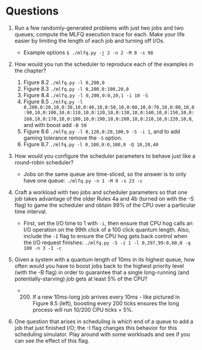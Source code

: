 # Questions
1. Run a few randomly-generated problems with just two jobs and two queues; compute the MLFQ execution trace for each. Make your life easier by limiting the length of each job and turning off I/Os.
    - Example options `$ ./mlfq.py -j 2 -n 2 -M 0 -s 98`

2. How would you run the scheduler to reproduce each of the examples in the chapter?
    1. Figure 8.2 `./mlfq.py -l 0,200,0`
    2. Figure 8.3 `./mlfq.py -l 0,200,0:100,20,0`
    3. Figure 8.4 `./mlfq.py -l 0,200,0:0,20,1 -i 10 -S`
    4. Figure 8.5 `./mlfq.py -l 0,200,0:20,10,0:30,10,0:40,10,0:50,10,0:60,10,0:70,10,0:80,10,0:90,10,0:100,10,0:110,10,0:120,10,0:130,10,0:140,10,0:150,10,0:160,10,0:170,10,0:180,10,0:190,10,0:200,10,0:210,10,0:220,10,0`, and with boost add `-B 50`
    5. Figure 8.6 `./mlfq.py -l 0,120,0:20,100,9 -S -i 1`, and to add gaming tolerance remove the `-S` option.
    6. Figure 8.7 `./mlfq.py -l 0,100,0:0,100,0 -Q 10,20,40`

3. How would you configure the scheduler parameters to behave just like a round-robin scheduler?
    - Jobs on the same queue are time-sliced, so the answer is to only have one queue: `./mlfq.py -n 1 -M 0 -s 23 -c`

4. Craft a workload with two jobs and scheduler parameters so that one job takes advantage of the older Rules 4a and 4b (turned on with the -S flag) to game the scheduler and obtain 99% of the CPU over a particular time interval.
    - First, set the I/O time to 1 with `-i`, then ensure that CPU hog calls an I/O operation on the 99th click of a 100 click quantum length. Also, include the `-I` flag to ensure the CPU hog gets back control when the I/O request finishes:  `./mlfq.py -S -i 1 -l 0,297,99:0,60,0 -q 100 -n 3 -I -c`

5. Given a system with a quantum length of 10ms in its highest queue, how often would you have to boost jobs back to the highest priority level (with the -B flag) in order to guarantee that a single long-running (and potentially-starving) job gets at least 5% of the CPU?
    - 200. If a new 10ms-long job arrives every 10ms - like pictured in Figure 8.5 (left), boosting every 200 ticks ensures the long process will run 10/200 CPU ticks = 5%.

6. One question that arises in scheduling is which end of a queue to add a job that just finished I/O; the -I flag changes this behavior for this scheduling simulator. Play around with some workloads and see if you can see the effect of this flag.
